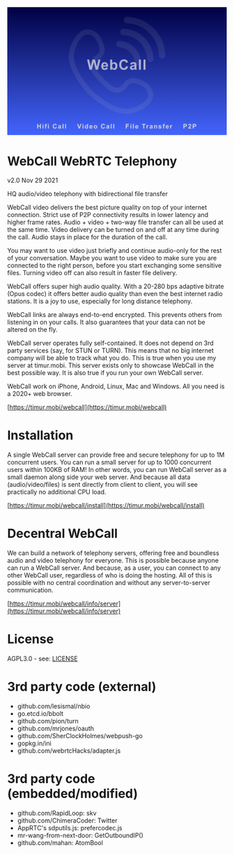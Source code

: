 <div align="center">
  <a href="https://timur.mobi/webcall"><img src="webroot/webcall-logo.png" alt="WebCall"></a>
</div>

# WebCall WebRTC Telephony

v2.0 Nov 29 2021

HQ audio/video telephony with bidirectional file transfer

WebCall video delivers the best picture quality on top of your internet connection. Strict use of P2P connectivity results in lower latency and higher frame rates. Audio + video + two-way file transfer can all be used at the same time. Video delivery can be turned on and off at any time during the call. Audio stays in place for the duration of the call. 

You may want to use video just briefly and continue audio-only for the rest of your conversation. Maybe you want to use video to make sure you are connected to the right person, before you start exchanging some sensitive files. Turning video off can also result in faster file delivery.

WebCall offers super high audio quality. With a 20-280 bps adaptive bitrate (Opus codec) it offers better audio quality than even the best internet radio stations. It is a joy to use, especially for long distance telephony.

WebCall links are always end-to-end encrypted. This prevents others from listening in on your calls. It also guarantees that your data can not be altered on the fly.

WebCall server operates fully self-contained. It does not depend on 3rd party services (say, for STUN or TURN). This means that no big internet company will be able to track what you do. This is true when you use my server at timur.mobi. This server exists only to showcase WebCall in the best possible way. It is also true if you run your own WebCall server.

WebCall work on iPhone, Android, Linux, Mac and Windows. All you need is a 2020+ web browser.

[https://timur.mobi/webcall](https://timur.mobi/webcall)


# Installation

A single WebCall server can provide free and secure telephony for up to 1M concurrent users.
You can run a small server for up to 1000 concurrent users within 100KB of RAM! 
In other words, you can run WebCall server as a small daemon along side your web server. 
And because all data (audio/video/files) is sent directly from client to client, 
you will see practically no additional CPU load.

[https://timur.mobi/webcall/install](https://timur.mobi/webcall/install)


# Decentral WebCall

We can build a network of telephony servers, offering free and boundless audio and video 
telephony for everyone. This is possible because anyone can run a WebCall server. And 
because, as a user, you can connect to any other WebCall user, regardless of who is doing 
the hosting. 
All of this is possible with no central coordination and without any server-to-server
communication.

[https://timur.mobi/webcall/info/server](https://timur.mobi/webcall/info/server)


# License

AGPL3.0 - see: [LICENSE](LICENSE)


# 3rd party code (external)

- github.com/lesismal/nbio
- go.etcd.io/bbolt
- github.com/pion/turn
- github.com/mrjones/oauth
- github.com/SherClockHolmes/webpush-go
- gopkg.in/ini
- github.com/webrtcHacks/adapter.js

# 3rd party code (embedded/modified)

- github.com/RapidLoop: skv
- github.com/ChimeraCoder: Twitter
- AppRTC's sdputils.js: prefercodec.js
- mr-wang-from-next-door: GetOutboundIP()
- github.com/mahan: AtomBool

